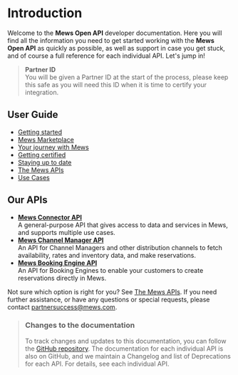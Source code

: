 # Introduction

Welcome to the __Mews Open API__ developer documentation. Here you will find all the information you need to get started working with the __Mews Open API__ as quickly as possible, as well as support in case you get stuck, and of course a full reference for each individual API. Let's jump in!

> **Partner ID**<br>
> You will be given a Partner ID at the start of the process, please keep this safe as you will need this ID when it is time to certify your integration.

## User Guide

* [Getting started](getting-started/README.md)
* [Mews Marketplace](mews-marketplace/README.md)
* [Your journey with Mews](your-journey/README.md)
* [Getting certified](getting-certified/README.md)
* [Staying up to date](staying-up-to-date/README.md)
* [The Mews APIs](the-mews-apis/README.md)
* [Use Cases](use-cases/README.md)


## Our APIs

* **[Mews Connector API](https://mews-systems.gitbook.io/connector-api/)**<br>A general-purpose API that gives access to data and services in Mews, and supports multiple use cases.
* **[Mews Channel Manager API](https://mews-systems.gitbook.io/channel-manager-api/)**<br>An API for Channel Managers and other distribution channels to fetch availability, rates and inventory data, and make reservations.
* **[Mews Booking Engine API](https://mews-systems.gitbook.io/booking-engine-guide/)**<br>An API for Booking Engines to enable your customers to create reservations directly in Mews.

Not sure which option is right for you? See [The Mews APIs](the-mews-apis/README.md).
If you need further assistance, or have any questions or special requests, please contact [partnersuccess@mews.com](mailto:partnersuccess@mews.com).

> ### Changes to the documentation
> To track changes and updates to this documentation, you can follow the [GitHub repository](https://github.com/MewsSystems/gitbook-open-api/tree/master).
> The documentation for each individual API is also on GitHub, and we maintain a Changelog and list of Deprecations for each API.
> For details, see each individual API.
